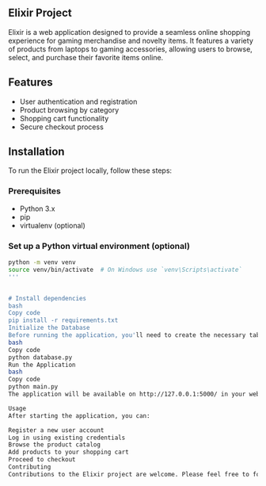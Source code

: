 ## Elixir Project

Elixir is a web application designed to provide a seamless online shopping experience for gaming merchandise and novelty items. It features a variety of products from laptops to gaming accessories, allowing users to browse, select, and purchase their favorite items online.

## Features

- User authentication and registration
- Product browsing by category
- Shopping cart functionality
- Secure checkout process

## Installation

To run the Elixir project locally, follow these steps:

### Prerequisites

- Python 3.x
- pip
- virtualenv (optional)

### Set up a Python virtual environment (optional)

```bash
python -m venv venv
source venv/bin/activate  # On Windows use `venv\Scripts\activate`
'''


# Install dependencies
bash
Copy code
pip install -r requirements.txt
Initialize the Database
Before running the application, you'll need to create the necessary tables:
bash
Copy code
python database.py
Run the Application
bash
Copy code
python main.py
The application will be available on http://127.0.0.1:5000/ in your web browser.

Usage
After starting the application, you can:

Register a new user account
Log in using existing credentials
Browse the product catalog
Add products to your shopping cart
Proceed to checkout
Contributing
Contributions to the Elixir project are welcome. Please feel free to fork the repository and submit pull requests.
